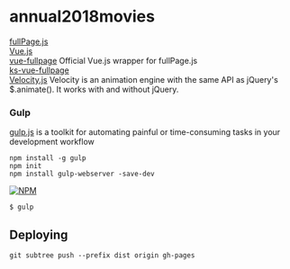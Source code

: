 # annual2018movies

[fullPage.js](http://alvarotrigo.com/fullPage)    
[Vue.js](https://cn.vuejs.org/v2/guide/index.html)  
[vue-fullpage](http://alvarotrigo.com/vue-fullpage/) Official Vue.js wrapper for fullPage.js  
[ks-vue-fullpage](https://github.com/pirony/ks-vue-fullpage)  
[Velocity.js](https://www.npmjs.com/package/velocity-animate) Velocity is an animation engine with the same API as jQuery's $.animate(). It works with and without jQuery. 

### Gulp

[gulp.js](https://gulpjs.com/) is a toolkit for automating painful or time-consuming tasks in your development workflow

`npm install -g gulp`  
`npm init`  
`npm install gulp-webserver -save-dev`  

[![NPM](https://nodei.co/npm/gulp-webserver.png?downloads=true&stars=true)](https://www.npmjs.com/package/gulp-webserver)  

`$ gulp`    

## Deploying

```
git subtree push --prefix dist origin gh-pages
```
